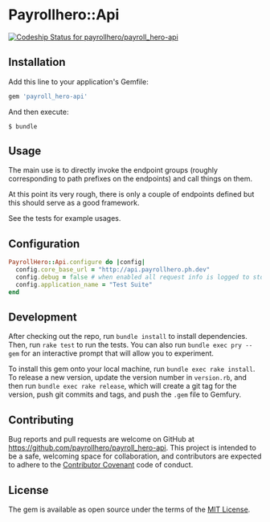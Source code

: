 # Payrollhero::Api

[ ![Codeship Status for payrollhero/payroll_hero-api](https://codeship.com/projects/d659b9a0-76ec-0133-c19b-5e44421d15ab/status?branch=master)](https://codeship.com/projects/118323)

## Installation

Add this line to your application's Gemfile:

```ruby
gem 'payroll_hero-api'
```

And then execute:

    $ bundle

## Usage

The main use is to directly invoke the endpoint groups (roughly corresponding to path prefixes on the endpoints) and
call things on them.

At this point its very rough, there is only a couple of endpoints defined but this should serve as a good framework. 

See the tests for example usages.

## Configuration

```ruby
PayrollHero::Api.configure do |config|
  config.core_base_url = "http://api.payrollhero.ph.dev"
  config.debug = false # when enabled all request info is logged to stdout
  config.application_name = "Test Suite"
end
```

## Development

After checking out the repo, run `bundle install` to install dependencies.
Then, run `rake test` to run the tests.
You can also run `bundle exec pry --gem` for an interactive prompt that will allow you to experiment.

To install this gem onto your local machine, run `bundle exec rake install`.
To release a new version, update the version number in `version.rb`, and then run `bundle exec rake release`,
which will create a git tag for the version, push git commits and tags, and push the `.gem` file to Gemfury.

## Contributing

Bug reports and pull requests are welcome on GitHub at https://github.com/payrollhero/payroll_hero-api.
This project is intended to be a safe, welcoming space for collaboration,
and contributors are expected to adhere to the [Contributor Covenant](contributor-covenant.org) code of conduct.


## License

The gem is available as open source under the terms of the [MIT License](http://opensource.org/licenses/MIT).

